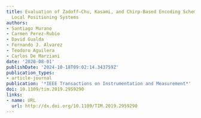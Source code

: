 ```yaml
---
title: Evaluation of Zadoff–Chu, Kasami, and Chirp-Based Encoding Schemes for Acoustic
  Local Positioning Systems
authors:
- Santiago Murano
- Carmen Perez-Rubio
- David Gualda
- Fernando J. Alvarez
- Teodoro Aguilera
- Carlos De Marziani
date: '2020-08-01'
publishDate: '2024-10-18T09:02:14.343759Z'
publication_types:
- article-journal
publication: '*IEEE Transactions on Instrumentation and Measurement*'
doi: 10.1109/tim.2019.2959290
links:
- name: URL
  url: http://dx.doi.org/10.1109/TIM.2019.2959290
---
```

